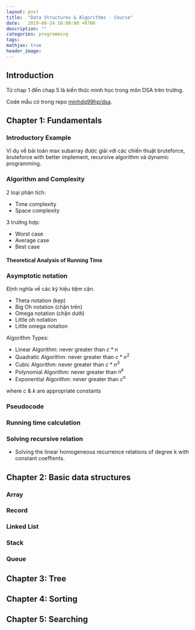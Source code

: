 ```yaml
---
layout: post
title:  "Data Structures & Algorithms - Course"
date:   2019-08-24 16:00:00 +0700
description: ""
categories: programming
tags:
mathjax: true
header_image:
---
```


## Introduction
Từ chap 1 đến chap 5 là kiến thức mình học trong môn DSA trên trường.

Code mẫu có trong repo [minhdq99hp/dsa](www.github.com/minhdq99hp/dsa).

## Chapter 1: Fundamentals
### Introductory Example
Ví dụ về bài toán max subarray được giải với các chiến thuật bruteforce, bruteforce with better implement, recursive algorithm và dynamic programming.


### Algorithm and Complexity
2 loại phân tích:
- Time complexity
- Space complexity

3 trường hợp:
- Worst case
- Average case
- Best case

#### Theoretical Analysis of Running Time

### Asymptotic notation
Định nghĩa về các ký hiệu tiệm cận. 

- Theta notation (kẹp)
- Big Oh notation (chặn trên)
- Omega notation (chặn dưới)
- Little oh notation
- Little omega notation 

Algorithm Types:
- Linear Algorithm: never greater than $c*n$
- Quadratic Algorithm: never greater than $c*n^2$
- Cubic Algorithm: never greater than $c*n^3$
- Polynomial Algorithm: never greater than $n^k$
- Exponential Algorithm: never greater than $c^n$

where $c$ & $k$ are appropriate constants

### Pseudocode

### Running time calculation
### Solving recursive relation
- Solving the linear homogeneous recurrence relations of degree k with constant coeffients.


## Chapter 2: Basic data structures
### Array

### Record

### Linked List

### Stack

### Queue


## Chapter 3: Tree

## Chapter 4: Sorting

## Chapter 5: Searching